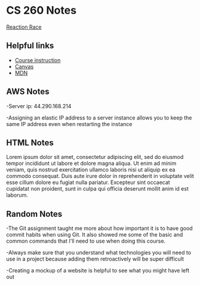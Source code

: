 # CS 260 Notes

[Reaction Race](https://simon.cs260.click)

## Helpful links

- [Course instruction](https://github.com/webprogramming260)
- [Canvas](https://byu.instructure.com)
- [MDN](https://developer.mozilla.org)

## AWS Notes

-Server ip: 44.290.168.214

-Assigning an elastic IP address to a server instance allows you to keep the same IP address even when restarting the instance


## HTML Notes

Lorem ipsum dolor sit amet, consectetur adipiscing elit, sed do eiusmod tempor incididunt ut labore et dolore magna aliqua. Ut enim ad minim veniam, quis nostrud exercitation ullamco laboris nisi ut aliquip ex ea commodo consequat. Duis aute irure dolor in reprehenderit in voluptate velit esse cillum dolore eu fugiat nulla pariatur. Excepteur sint occaecat cupidatat non proident, sunt in culpa qui officia deserunt mollit anim id est laborum.

## Random Notes

-The Git assignment taught me more about how important it is to have good commit habits when using Git. It also showed me some of the basic and common commands that I'll need to use when doing this course.

-Always make sure that you understand what technologies you will need to use in a project because adding them retroactively will be super difficult

-Creating a mockup of a website is helpful to see what you might have left out
